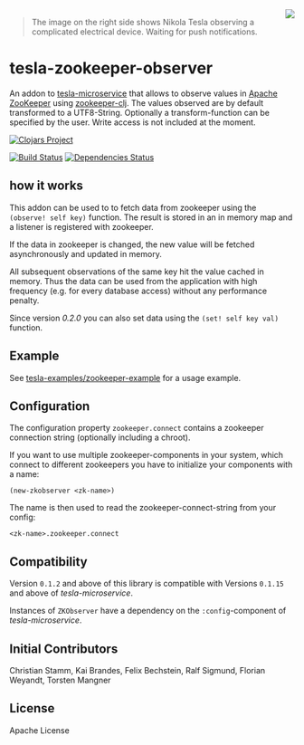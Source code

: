 
<img  align="right" src="https://cloud.githubusercontent.com/assets/379090/8177805/aaafd306-1408-11e5-8d2b-22b7da1cba62.jpg"/>

> The image on the right side shows Nikola Tesla observing a complicated electrical device. Waiting for push notifications.

# tesla-zookeeper-observer

An addon to [tesla-microservice](https://github.com/otto-de/tesla-microservice)
that allows to observe values in [Apache ZooKeeper](https://zookeeper.apache.org/) using [zookeeper-clj](https://github.com/liebke/zookeeper-clj).
The values observed are by default transformed to a UTF8-String. Optionally a transform-function can be specified by the user.
Write access is not included at the moment.

[![Clojars Project](http://clojars.org/de.otto/tesla-zookeeper-observer/latest-version.svg)](http://clojars.org/de.otto/tesla-zookeeper-observer)

[![Build Status](https://travis-ci.org/otto-de/tesla-zookeeper-observer.svg)](https://travis-ci.org/otto-de/tesla-zookeeper-observer)
[![Dependencies Status](http://jarkeeper.com/otto-de/tesla-zookeeper-observer/status.svg)](http://jarkeeper.com/otto-de/tesla-zookeeper-observer)

## how it works

This addon can be used to to fetch data from zookeeper using the `(observe! self key)` function. The result is stored in an in memory map and a listener is registered with zookeeper.

If the data in zookeeper is changed, the new value will be fetched asynchronously and updated in memory.

All subsequent observations of the same key hit the value cached in memory. Thus the data can be used from the application with high frequency (e.g. for every database access) without any performance penalty. 

Since version _0.2.0_ you can also set data using the `(set! self key val)` function. 

## Example

See [tesla-examples/zookeeper-example](https://github.com/otto-de/tesla-examples/tree/master/zookeeper-example) for a usage example.

## Configuration

The configuration property `zookeeper.connect` contains a zookeeper connection string (optionally including a chroot).

If you want to use multiple zookeeper-components in your system, which connect to different zookeepers you have to initialize your components with a name:

```
(new-zkobserver <zk-name>)
```

The name is then used to read the zookeeper-connect-string from your config:

```
<zk-name>.zookeeper.connect
```

## Compatibility

Version `0.1.2` and above of this library is compatible with Versions `0.1.15` and above of _tesla-microservice_.

Instances of `ZKObserver` have a dependency on the `:config`-component of _tesla-microservice_. 

## Initial Contributors

Christian Stamm, Kai Brandes, Felix Bechstein, Ralf Sigmund, Florian Weyandt, Torsten Mangner


## License

Apache License
